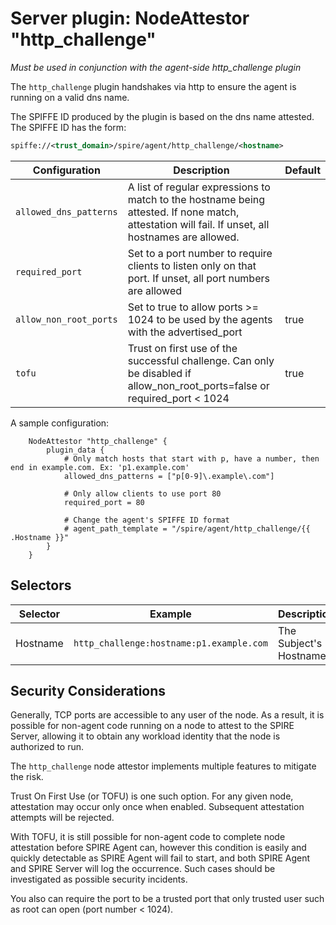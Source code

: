 # Server plugin: NodeAttestor "http_challenge"

*Must be used in conjunction with the agent-side http_challenge plugin*

The `http_challenge` plugin handshakes via http to ensure the agent is running on a valid
dns name.

The SPIFFE ID produced by the plugin is based on the dns name attested.
The SPIFFE ID has the form:

```xml
spiffe://<trust_domain>/spire/agent/http_challenge/<hostname>
```

| Configuration           | Description                                                                                                                                               | Default                             |
|-------------------------|-----------------------------------------------------------------------------------------------------------------------------------------------------------|-------------------------------------|
| `allowed_dns_patterns`  | A list of regular expressions to match to the hostname being attested. If none match, attestation will fail. If unset, all hostnames are allowed.         |                                     |
| `required_port`         | Set to a port number to require clients to listen only on that port. If unset, all port numbers are allowed                                               |                                     |
| `allow_non_root_ports`  | Set to true to allow ports >= 1024 to be used by the agents with the advertised_port                                                                      | true                                |
| `tofu`                  | Trust on first use of the successful challenge. Can only be disabled if allow_non_root_ports=false or required_port < 1024                                | true                                |

A sample configuration:

```hcl
    NodeAttestor "http_challenge" {
        plugin_data {
            # Only match hosts that start with p, have a number, then end in example.com. Ex: 'p1.example.com'
            allowed_dns_patterns = ["p[0-9]\.example\.com"]

            # Only allow clients to use port 80
            required_port = 80

            # Change the agent's SPIFFE ID format
            # agent_path_template = "/spire/agent/http_challenge/{{ .Hostname }}"
        }
    }
```

## Selectors

| Selector | Example                                  | Description            |
|----------|------------------------------------------|------------------------|
| Hostname | `http_challenge:hostname:p1.example.com` | The Subject's Hostname |

## Security Considerations

Generally, TCP ports are accessible to any user of the node. As a result, it is possible for non-agent code running on a node to attest to the SPIRE Server, allowing it to obtain any workload identity that the node is authorized to run.

The `http_challenge` node attestor implements multiple features to mitigate the risk.

Trust On First Use (or TOFU) is one such option. For any given node, attestation may occur only once when enabled. Subsequent attestation attempts will be rejected.

With TOFU, it is still possible for non-agent code to complete node attestation before SPIRE Agent can, however this condition is easily and quickly detectable as SPIRE Agent will fail to start, and both SPIRE Agent and SPIRE Server will log the occurrence. Such cases should be investigated as possible security incidents.

You also can require the port to be a trusted port that only trusted user such as root can open (port number < 1024).
